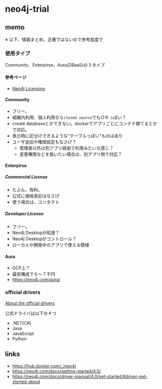 # neo4j-trial

## memo
※ 以下、情報まとめ。正確ではないので参考程度で

### 使用タイプ
Community、Enterpirse、Aura(DBaaS)の３タイプ

#### 参考ページ
* [Neo4j Licensing](https://neo4j.com/licensing/)

#### Community
* フリー。
* 組織内利用、個人利用なら`closed source`でもＯＫっぽい？
* create databaseとかできない。dockerでアプリごとにコンテナ建てるとかで対応。
* 表示時に区分けできるような"テーブルっぽい"ものはあり
* ユーザ追加や権限設定もなさげ？
    * 管理者以外は別アプリ経由で利用みたいな感じ？
    * 変更権限などを扱いたい場合は、別アプリ側で対応？

#### Enterpirse
##### Commercial License
* たぶん、有料。
* 公式に価格表記はなさげ
* 使う場合は、コンタクト

##### Developer License
* フリー。
* Neo4j Desktopが前提？
* Neo4j Desktopがコントロール？
* ローカルや開発中のアプリで使える模様

#### Aura
* GCP上？
* 最安構成で６～７千円
* https://neo4j.com/aura/

### official drivers
[About the official drivers ](https://neo4j.com/aura/?ref=subscription)

公式ドライバは以下の４つ
* .NET(C#)
* Java
* JavaScript
* Python

## links
- https://hub.docker.com/_/neo4j
- https://neo4j.com/docs/getting-started/4.0/
- https://neo4j.com/docs/driver-manual/4.0/get-started/#driver-get-started-about
